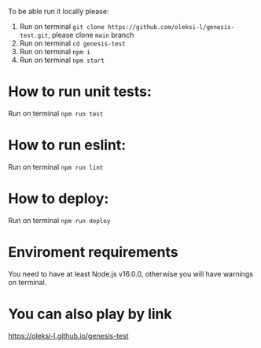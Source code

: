 To be able run it locally please:
1. Run on terminal `git clone https://github.com/oleksi-l/genesis-test.git`, please clone `main` branch
2. Run on terminal `cd genesis-test`
3. Run on terminal `npm i`
4. Run on terminal `npm start`

# How to run unit tests:
Run on terminal `npm run test`

# How to run eslint:
Run on terminal `npm run lint`

# How to deploy:
Run on terminal `npm run deploy`

# Enviroment requirements
You need to have at least Node.js v16.0.0, otherwise you will have warnings on terminal.

# You can also play by link 
https://oleksi-l.github.io/genesis-test

